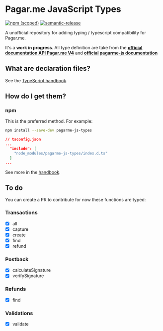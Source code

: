 # Pagar.me JavaScript Types

[![npm (scoped)](https://img.shields.io/npm/v/pagarme-js-types.svg)](https://www.npmjs.com/package/pagarme-js-types)
[![semantic-release](https://img.shields.io/badge/%20%20%F0%9F%93%A6%F0%9F%9A%80-semantic--release-e10079.svg)](https://github.com/semantic-release/semantic-release)

A unofficial repository for adding typing / typescript compatibility for Pagar.me.

It's a **work in progress**. All type definition are take from the **[official documentation API Pagar.me V4](https://docs.pagar.me/reference)** and **[official pagarme-js documentation](https://pagarme.github.io/pagarme-js/)**

## What are declaration files?

See the [TypeScript handbook](http://www.typescriptlang.org/docs/handbook/declaration-files/introduction.html).

## How do I get them?

### npm

This is the preferred method. For example:

```sh
npm install --save-dev pagarme-js-types
```

```json
// tsconfig.json
...
  "include": [
    "node_modules/pagarme-js-types/index.d.ts"
  ]
...
```

See more in the [handbook](http://www.typescriptlang.org/docs/handbook/declaration-files/consumption.html).

## To do

You can create a PR to contribute for now these functions are typed:

### Transactions

- [x] all
- [x] capture
- [x] create
- [x] find
- [x] refund

### Postback

- [x] calculateSignature
- [x] verifySignature

### Refunds

- [x] find

### Validations

- [x] validate
